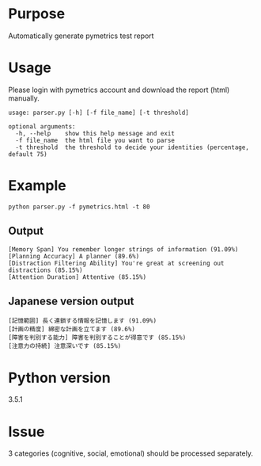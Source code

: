 # Purpose
Automatically generate pymetrics test report

# Usage
Please login with pymetrics account and download the report (html) manually.
```
usage: parser.py [-h] [-f file_name] [-t threshold]

optional arguments:
  -h, --help    show this help message and exit
  -f file_name  the html file you want to parse
  -t threshold  the threshold to decide your identities (percentage, default 75)
```
# Example
```
python parser.py -f pymetrics.html -t 80
```
## Output
```
[Memory Span] You remember longer strings of information (91.09%)
[Planning Accuracy] A planner (89.6%)
[Distraction Filtering Ability] You're great at screening out distractions (85.15%)
[Attention Duration] Attentive (85.15%)
```
## Japanese version output
```
[記憶範囲] 長く連鎖する情報を記憶します (91.09%)
[計画の精度] 綿密な計画を立てます (89.6%)
[障害を判別する能力] 障害を判別することが得意です (85.15%)
[注意力の持続] 注意深いです (85.15%)
```
# Python version
3.5.1

# Issue
3 categories (cognitive, social, emotional) should be processed separately.